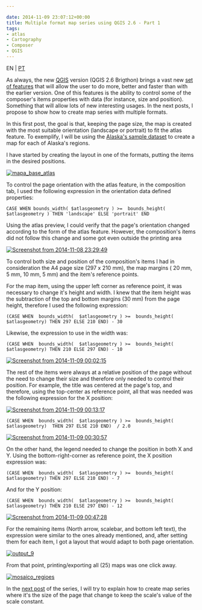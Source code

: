 ```yaml
---

date: 2014-11-09 23:07:12+00:00
title: Multiple format map series using QGIS 2.6 - Part 1
tags:
- atlas
- Cartography
- Composer
- QGIS
---
```


EN | [PT](https://sigsemgrilhetas.wordpress.com/2014/11/09/series-de-mapas-com-formatos-multiplos-em-qgis-2-6-parte-1-multiple-format-map-series-using-qgis-2-6-part-1/)


As always, the new [QGIS](http://qgis.org) version (QGIS 2.6 Brigthon) brings a vast new [set of features](http://changelog.linfiniti.com/qgis/version/2.6.0/#170) that will allow the user to do more, better and faster than with the earlier version. One of this features is the ability to control some of the composer's items properties with data (for instance, size and position). Something that will allow lots of new interesting usages. In the next posts, I propose to show how to create map series with multiple formats.

In this first post, the goal is that, keeping the page size, the map is created with the most suitable orientation (landscape or portrait) to fit the atlas feature. To exemplify, I will be using the [Alaska's sample dataset](http://docs.qgis.org/2.2/en/docs/user_manual/introduction/getting_started.html#sample-data) to create a map for each of Alaska's regions.

I have started by creating the layout in one of the formats, putting the items in the desired positions.

[![mapa_base_atlas](http://gisunchained.files.wordpress.com/2014/11/mapa_base_atlas.png?w=584)
](http://gisunchained.files.wordpress.com/2014/11/mapa_base_atlas.png)

To control the page orientation with the atlas feature, in the composition tab, I used the following expression in the orientation data defined properties:


    CASE WHEN bounds_width( $atlasgeometry ) >=  bounds_height( $atlasgeometry ) THEN 'landscape' ELSE 'portrait' END


Using the atlas preview, I could verify that the page's orientation changed according to the form of the atlas feature. However, the composition's items did not follow this change and some got even outside the printing area

[![Screenshot from 2014-11-08 23:29:49](http://gisunchained.files.wordpress.com/2014/11/screenshot-from-2014-11-08-232949.png?w=584)
](http://gisunchained.files.wordpress.com/2014/11/screenshot-from-2014-11-08-232949.png)

To control both size and position of the composition's items I had in consideration the A4 page size (297 x 210 mm), the map margins ( 20 mm, 5 mm, 10 mm, 5 mm) and the item's reference points.

For the map item, using the upper left corner as reference point, it was necessary to change it's height and width. I knew that the item height was the subtraction of the top and bottom margins (30 mm) from the page height, therefore I used the following expression:


    (CASE WHEN  bounds_width(  $atlasgeometry ) >=  bounds_height( $atlasgeometry) THEN 297 ELSE 210 END) - 30


Likewise, the expression to use in the width was:


    (CASE WHEN  bounds_width(  $atlasgeometry ) >=  bounds_height( $atlasgeometry) THEN 210 ELSE 297 END) - 10


[![Screenshot from 2014-11-09 00:02:15](http://gisunchained.files.wordpress.com/2014/11/screenshot-from-2014-11-09-000215.png?w=584)
](http://gisunchained.files.wordpress.com/2014/11/screenshot-from-2014-11-09-000215.png)

The rest of the items were always at a relative position of the page without the need to change their size and therefore only needed to control their position. For example, the title was centered at the page's top, and therefore, using the top-center as reference point, all that was needed was the following expression for the X position:

[![Screenshot from 2014-11-09 00:13:17](http://gisunchained.files.wordpress.com/2014/11/screenshot-from-2014-11-09-001317.png)
](http://gisunchained.files.wordpress.com/2014/11/screenshot-from-2014-11-09-001317.png)


    (CASE WHEN  bounds_width(  $atlasgeometry ) >=  bounds_height( $atlasgeometry)  THEN 297 ELSE 210 END)  / 2.0


[![Screenshot from 2014-11-09 00:30:57](http://gisunchained.files.wordpress.com/2014/11/screenshot-from-2014-11-09-003057.png?w=584)
](http://gisunchained.files.wordpress.com/2014/11/screenshot-from-2014-11-09-003057.png)

On the other hand, the legend needed to change the position in both X and Y. Using the bottom-right-corner as reference point, the X position expression was:


    (CASE WHEN  bounds_width(  $atlasgeometry ) >=  bounds_height( $atlasgeometry) THEN 297 ELSE 210 END) - 7


And for the Y position:


    (CASE WHEN  bounds_width(  $atlasgeometry ) >=  bounds_height( $atlasgeometry) THEN 210 ELSE 297 END) - 12


[![Screenshot from 2014-11-09 00:47:28](http://gisunchained.files.wordpress.com/2014/11/screenshot-from-2014-11-09-004728.png?w=584)
](http://gisunchained.files.wordpress.com/2014/11/screenshot-from-2014-11-09-004728.png)

For the remaining items (North arrow, scalebar, and bottom left text), the expression were similar to the ones already mentioned, and, after setting them for each item, I got a layout that would adapt to both page orientation.

[![output_9](http://gisunchained.files.wordpress.com/2014/11/output_9.png?w=212)
](http://gisunchained.files.wordpress.com/2014/11/output_9.png)

From that point, printing/exporting all (25) maps was one click away.

[![mosaico_regioes](http://gisunchained.files.wordpress.com/2014/11/mosaico_regioes.png)
](http://gisunchained.files.wordpress.com/2014/11/mosaico_regioes.png)

In the [next post](https://gisunchained.wordpress.com/2014/11/18/multiple-format-map-series-using-qgis-2-6-part-2/) of the series, I will try to explain how to create map series where it's the size of the page that change to keep the scale's value of the scale constant.
